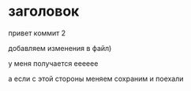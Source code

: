 # заголовок

привет коммит 2

добавляем изменения в файл)

у меня получается ееееее


а если с этой стороны меняем
сохраним и поехали

